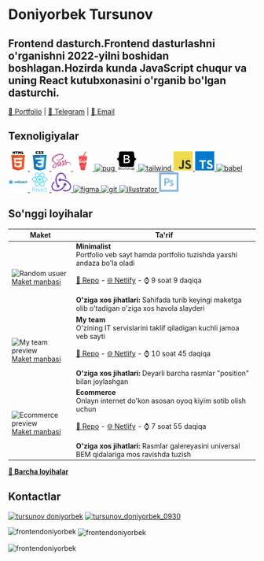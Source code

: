 # Doniyorbek Tursunov

## Frontend dasturch.Frontend dasturlashni o'rganishni 2022-yilni boshidan boshlagan.Hozirda kunda JavaScript chuqur va uning React kutubxonasini o'rganib bo'lgan dasturchi.

[💼 Portfolio](https://github.com/frontendoniyorbek)  | [📰 Telegram](https://t.me/TursunovDoniyorbekk)  |  [📧 Email](mailto:tursunovdoniyorbek077@gmail.com)

## Texnoligiyalar
<a href="https://www.w3.org/html/" target="_blank" rel="noreferrer">
        <img src="https://raw.githubusercontent.com/devicons/devicon/master/icons/html5/html5-original-wordmark.svg"
            alt="html5" width="40" height="40" /> </a><a href="https://www.w3schools.com/css/" target="_blank"
        rel="noreferrer">
        <img src="https://raw.githubusercontent.com/devicons/devicon/master/icons/css3/css3-original-wordmark.svg"
            alt="css3" width="40" height="40" />
    </a>
    <a href="https://sass-lang.com" target="_blank" rel="noreferrer">
        <img src="https://raw.githubusercontent.com/devicons/devicon/master/icons/sass/sass-original.svg" alt="sass"
            width="40" height="40" /> </a>
    <a href="https://gulpjs.com" target="_blank" rel="noreferrer">
        <img src="https://raw.githubusercontent.com/devicons/devicon/master/icons/gulp/gulp-plain.svg" alt="gulp"
            width="40" height="40" /> </a><a href="https://pugjs.org" target="_blank" rel="noreferrer">
        <img src="https://cdn.worldvectorlogo.com/logos/pug.svg" alt="pug" width="40" height="40" /> </a>
    <a href="https://getbootstrap.com" target="_blank" rel="noreferrer">
        <img src="https://raw.githubusercontent.com/devicons/devicon/master/icons/bootstrap/bootstrap-plain-wordmark.svg"
            alt="bootstrap" width="40" height="40" /> </a>
    <a href="https://tailwindcss.com/" target="_blank" rel="noreferrer">
        <img src="https://www.vectorlogo.zone/logos/tailwindcss/tailwindcss-icon.svg" alt="tailwind" width="40"
            height="40" />
    </a>
    <a href="https://developer.mozilla.org/en-US/docs/Web/JavaScript" target="_blank" rel="noreferrer">
        <img src="https://raw.githubusercontent.com/devicons/devicon/master/icons/javascript/javascript-original.svg"
            alt="javascript" width="40" height="40" />
    </a>
    <a href="https://www.typescriptlang.org/" target="_blank" rel="noreferrer">
        <img src="https://raw.githubusercontent.com/devicons/devicon/master/icons/typescript/typescript-original.svg"
            alt="typescript" width="40" height="40" />
    </a>
    <a href="https://babeljs.io/" target="_blank" rel="noreferrer">
        <img src="https://www.vectorlogo.zone/logos/babeljs/babeljs-icon.svg" alt="babel" width="40" height="40" />
    </a>
    <a href="https://webpack.js.org" target="_blank" rel="noreferrer">
        <img src="https://raw.githubusercontent.com/devicons/devicon/d00d0969292a6569d45b06d3f350f463a0107b0d/icons/webpack/webpack-original-wordmark.svg"
            alt="webpack" width="40" height="40" />
    </a>
    <a href="https://reactjs.org/" target="_blank" rel="noreferrer">
        <img src="https://raw.githubusercontent.com/devicons/devicon/master/icons/react/react-original-wordmark.svg"
            alt="react" width="40" height="40" />
    </a>
    <a href="https://redux.js.org" target="_blank" rel="noreferrer">
        <img src="https://raw.githubusercontent.com/devicons/devicon/master/icons/redux/redux-original.svg" alt="redux"
            width="40" height="40" />
    </a>
    <a href="https://www.figma.com/" target="_blank" rel="noreferrer">
        <img src="https://www.vectorlogo.zone/logos/figma/figma-icon.svg" alt="figma" width="40" height="40" />
    </a>
    <a href="https://git-scm.com/" target="_blank" rel="noreferrer">
        <img src="https://www.vectorlogo.zone/logos/git-scm/git-scm-icon.svg" alt="git" width="40" height="40" />
    </a>
    <a href="https://www.adobe.com/in/products/illustrator.html" target="_blank" rel="noreferrer">
        <img src="https://www.vectorlogo.zone/logos/adobe_illustrator/adobe_illustrator-icon.svg" alt="illustrator"
            width="40" height="40" />
    </a>
    <a href="https://www.photoshop.com/en" target="_blank" rel="noreferrer">
        <img src="https://raw.githubusercontent.com/devicons/devicon/master/icons/photoshop/photoshop-line.svg"
            alt="photoshop" width="40" height="40" />
    </a>
    
    
## So'nggi loyihalar

| Maket | Ta'rif |
|---|---|
| <img src="https://res.cloudinary.com/dz209s6jk/image/upload/f_auto,q_auto,w_700/Challenges/wirxeocmd6tpnn9c5oqc.jpg" alt="Random usuer" width="250"/><br>[Maket manbasi](https://dtn-random-user.netlify.app/) | **Minimalist** <br>Portfolio veb sayt hamda portfolio tuzishda yaxshi andaza bo'la oladi <br><br> <a href="https://github.com/frontendoniyorbek/random-user">🧾 Repo</a> - <a href="https://dtn-random-user.netlify.app" target="_blank">🌐 Netlify</a> - ⌚ 9 soat 9 daqiqa<br><br> **O'ziga xos jihatlari:** Sahifada turib keyingi maketga olib o'tadigan o'ziga xos havola slayderi  |
| <img src="https://res.cloudinary.com/dz209s6jk/image/upload/q_auto,w_700/Challenges/vivqu9zlxbcv5mgxdjxq.jpg" alt="My team preview" width="250"/><br>[Maket manbasi](https://www.frontendmentor.io/challenges/myteam-multipage-website-mxlEauvW) | **My team** <br>O'zining IT servislarini taklif qiladigan kuchli jamoa veb sayti <br><br> <a href="https://github.com/MIRZOULUGBEK9008/myteam-selfmade">🧾 Repo</a> - <a href="https://myteam-selfmade.netlify.app/" target="_blank">🌐 Netlify</a> - ⌚ 10 soat 45 daqiqa<br><br> **O'ziga xos jihatlari:** Deyarli barcha rasmlar "position" bilan joylashgan |
| <img src="https://res.cloudinary.com/dz209s6jk/image/upload/q_auto,w_700/Challenges/fhzpdnabrek50hvhftnl.jpg" alt="Ecommerce preview" width="250"/><br>[Maket manbasi](https://www.frontendmentor.io/challenges/myteam-multipage-website-mxlEauvW) | **Ecommerce** <br>Onlayn internet do'kon asosan oyoq kiyim sotib olish uchun <br><br> <a href="https://github.com/MIRZOULUGBEK9008/ecommerce-selfmade">🧾 Repo</a> - <a href="https://ecommerce-selfmade.netlify.app/" target="_blank">🌐 Netlify</a> - ⌚ 7 soat 55 daqiqa<br><br> **O'ziga xos jihatlari:** Rasmlar galereyasini universal BEM qidalariga mos ravishda tuzish |

**<a href="[https://portfolio-selfmade.netlify.app/](https://github.com/frontendoniyorbek)" target="_blank">💼 Barcha loyihalar</a>**

## Kontactlar
<p align="left">
<a href="https://www.facebook.com/profile.php?id=100074194453706" target="blank"><img align="center" src="https://raw.githubusercontent.com/rahuldkjain/github-profile-readme-generator/master/src/images/icons/Social/facebook.svg" alt="tursunov doniyorbek" height="30" width="40" /></a>
<a href="https://www.instagram.com/doniyorbek077__/" target="blank"><img align="center" src="https://raw.githubusercontent.com/rahuldkjain/github-profile-readme-generator/master/src/images/icons/Social/instagram.svg" alt="tursunov_doniyorbek_0930" height="30" width="40" /></a>
</p>

<p><img align="left" src="https://github-readme-stats.vercel.app/api/top-langs?username=frontendoniyorbek&show_icons=true&locale=en&layout=compact" alt="frontendoniyorbek" /></p><p>&nbsp;<img align="center" src="https://github-readme-stats.vercel.app/api?username=frontendoniyorbek&show_icons=true&locale=en" alt="frontendoniyorbek" /></p><p><img align="center" src="https://github-readme-streak-stats.herokuapp.com/?user=frontendoniyorbek&" alt="frontendoniyorbek" /></p>
